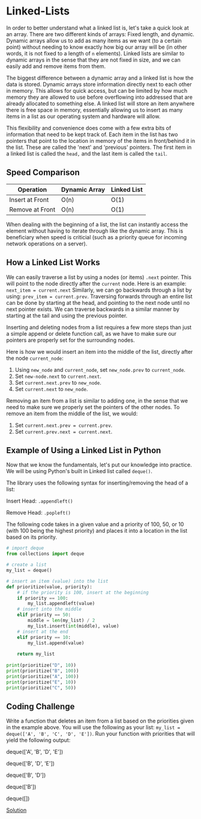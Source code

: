 # Linked-Lists

In order to better understand what a linked list is, let's take a quick look at an array. There are two different kinds of arrays: Fixed length, and dynamic. Dynamic arrays allow us to add as many items as we want (to a certain point) without needing to know exactly how big our array will be (in other words, it is not fixed to a length of `n` elements). Linked lists are similar to dynamic arrays in the sense that they are not fixed in size, and we can easily add and remove items from them. 

The biggest difference between a dynamic array and a linked list is how the data is stored. Dynamic arrays store information directly next to each other in memory. This allows for quick access, but can be limited by how much memory they are allowed to use before overflowing into addressed that are already allocated to something else. A linked list will store an item anywhere there is free space in memory, essentially allowing us to insert as many items in a list as our operating system and hardware will allow. 

This flexibility and convenience does come with a few extra bits of information that need to be kept track of. Each item in the list has two pointers that point to the location in memory of the items in front/behind it in the list. These are called the 'next' and 'previous' pointers. The first item in a linked list is called the `head,` and the last item is called the `tail`. 

## Speed Comparison

Operation | Dynamic Array | Linked List
-- | -- | --
Insert at Front | O(n) | O(1)
Remove at Front | O(n) | O(1)

When dealing with the beginning of a list, the list can instantly access the element without having to iterate through like the dynamic array. This is beneficiary when speed is criticial (such as a priority queue for incoming network operations on a server).

## How a Linked List Works

We can easily traverse a list by using a nodes (or items) `.next` pointer. This will point to the node directly after the `current` node. Here is an example: 
`next_item = current.next`
Similarly, we can go backwards through a list by using: `prev_item = current.prev`. Traversing forwards through an entire list can be done by starting at the head, and pointing to the next node until no next pointer exists. We can traverse backwards in a similar manner by starting at the tail and using the previous pointer. 

Inserting and deleting nodes from a list requires a few more steps than just a simple append or delete function call, as we have to make sure our pointers are properly set for the surrounding nodes. 

Here is how we would insert an item into the middle of the list, directly after the node `current_node`: 

1. Using `new_node` and `current_node`, set `new_node.prev` to `current_node`.
2. Set `new-node.next` to `current.next`.
3. Set `current.next.prev` to `new_node`. 
4. Set `current.next` to `new_node`.

Removing an item from a list is similar to adding one, in the sense that we need to make sure we properly set the pointers of the other nodes. To remove an item from the middle of the list, we would:

1. Set `current.next.prev = current.prev`.
2. Set `current.prev.next = current.next`. 

## Example of Using a Linked List in Python

Now that we know the fundamentals, let's put our knowledge into practice. We will be using Python's built in Linked list called `deque()`. 

The library uses the following syntax for inserting/removing the head of a list:

Insert Head: `.appendleft()`

Remove Head: `.popleft()`

The following code takes in a given value and a priority of 100, 50, or 10 (with 100 being the highest priority) and places it into a location in the list based on its priority.  

```python
# import deque 
from collections import deque

# create a list
my_list = deque()

# insert an item (value) into the list
def prioritize(value, priority):
    # if the priority is 100, insert at the beginning
    if priority == 100:
        my_list.appendleft(value)
    # insert into the middle
    elif priority == 50:
        middle = len(my_list) / 2
        my_list.insert(int(middle), value)
    # insert at the end
    elif priority == 10:
        my_list.append(value)
    
    return my_list
        
print(prioritize("D", 10))
print(prioritize("B", 100))
print(prioritize("A", 100))
print(prioritize("E", 10))        
print(prioritize("C", 50))


```

## Coding Challenge

Write a function that deletes an item from a list based on the priorities given in the example above. You will use the following as your list: `my_list = deque(['A', 'B', 'C', 'D', 'E'])`. Run your function with priorities that will yield the following output:

deque(['A', 'B', 'D', 'E'])

deque(['B', 'D', 'E'])

deque(['B', 'D'])

deque(['B'])

deque([])

[Solution](remove_from_list.py)